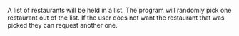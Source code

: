 A list of restaurants will be held in a list. The program will randomly pick one restaurant out of the list. If the user does not want the restaurant that was picked they can request another one.

